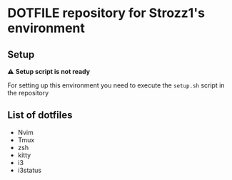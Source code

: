 # DOTFILE repository for Strozz1's environment


## Setup
:warning: **Setup script is not ready**

For setting up this environment you need to execute the `setup.sh` script in the repository

## List of dotfiles

- Nvim
- Tmux
- zsh
- kitty
- i3
- i3status



